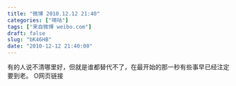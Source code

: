 ```yaml
---
title: "微博 2010.12.12 21:40"
categories: ["嘀咕"]
tags: ["来自微博 weibo.com"]
draft: false
slug: "bK46HB"
date: "2010-12-12 21:40:00"
---
```


<p>有的人说不清哪里好，但就是谁都替代不了，在最开始的那一秒有些事早已经注定要到老。 O网页链接 ​​​​</p>
